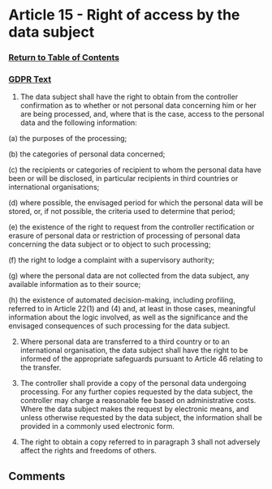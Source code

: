 # Article 15 - Right of access by the data subject

### [Return to Table of Contents](https://github.com/mitmedialab/Consent-HackDay/blob/master/Legal/GDPR%20Markdown/1.%20Table%20of%20Contents.md)

### [GDPR Text](https://eur-lex.europa.eu/legal-content/EN/TXT/HTML/?uri=CELEX:32016R0679&from=EN#d1e2513-1-1)

1.   The data subject shall have the right to obtain from the controller confirmation as to whether or not personal data concerning him or her are being processed, and, where that is the case, access to the personal data and the following information:

(a)
the purposes of the processing;

(b)
the categories of personal data concerned;

(c)
the recipients or categories of recipient to whom the personal data have been or will be disclosed, in particular recipients in third countries or international organisations;

(d)
where possible, the envisaged period for which the personal data will be stored, or, if not possible, the criteria used to determine that period;

(e)
the existence of the right to request from the controller rectification or erasure of personal data or restriction of processing of personal data concerning the data subject or to object to such processing;

(f)
the right to lodge a complaint with a supervisory authority;


(g)
where the personal data are not collected from the data subject, any available information as to their source;

(h)
the existence of automated decision-making, including profiling, referred to in Article 22(1) and (4) and, at least in those cases, meaningful information about the logic involved, as well as the significance and the envisaged consequences of such processing for the data subject.

2.   Where personal data are transferred to a third country or to an international organisation, the data subject shall have the right to be informed of the appropriate safeguards pursuant to Article 46 relating to the transfer.

3.   The controller shall provide a copy of the personal data undergoing processing. For any further copies requested by the data subject, the controller may charge a reasonable fee based on administrative costs. Where the data subject makes the request by electronic means, and unless otherwise requested by the data subject, the information shall be provided in a commonly used electronic form.

4.   The right to obtain a copy referred to in paragraph 3 shall not adversely affect the rights and freedoms of others.


## Comments
